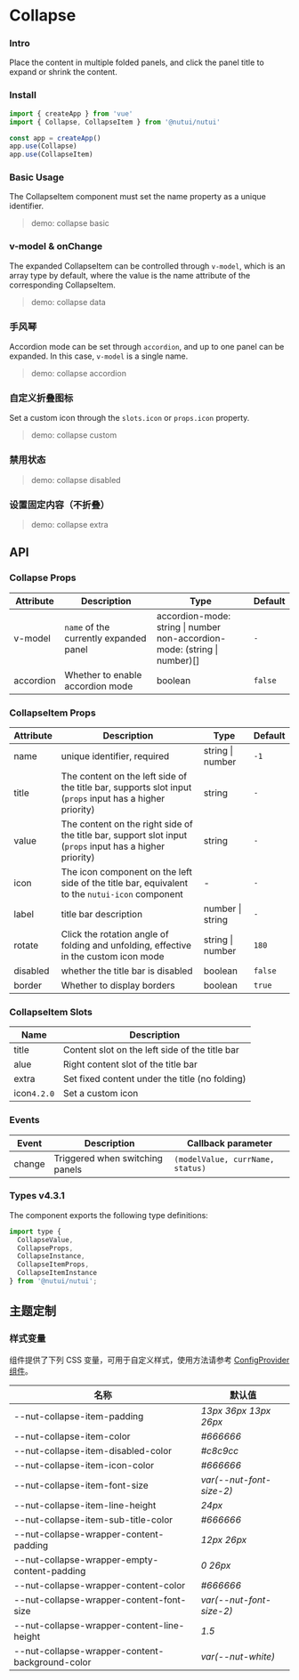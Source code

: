 # Collapse

### Intro

Place the content in multiple folded panels, and click the panel title to expand or shrink the content.

### Install

```js
import { createApp } from 'vue'
import { Collapse, CollapseItem } from '@nutui/nutui'

const app = createApp()
app.use(Collapse)
app.use(CollapseItem)
```

### Basic Usage

The CollapseItem component must set the name property as a unique identifier.

> demo: collapse basic

### v-model & onChange

The expanded CollapseItem can be controlled through `v-model`, which is an array type by default, where the value is the name attribute of the corresponding CollapseItem.

> demo: collapse data

### 手风琴

Accordion mode can be set through `accordion`, and up to one panel can be expanded. In this case, `v-model` is a single name.

> demo: collapse accordion

### 自定义折叠图标

Set a custom icon through the `slots.icon` or `props.icon` property.

> demo: collapse custom

### 禁用状态

> demo: collapse disabled

### 设置固定内容（不折叠）

> demo: collapse extra

## API

### Collapse Props

| Attribute | Description | Type | Default |
| --- | --- | --- | --- |
| v-model | `name` of the currently expanded panel | accordion-mode: string \| number<br>non-accordion-mode: (string \| number)[] | `-` |
| accordion | Whether to enable accordion mode | boolean | `false` |

### CollapseItem Props

| Attribute | Description | Type | Default |
| --- | --- | --- | --- |
| name | unique identifier, required | string \| number | `-1` |
| title | The content on the left side of the title bar, supports slot input (`props` input has a higher priority) | string | `-` |
| value | The content on the right side of the title bar, support slot input (`props` input has a higher priority) | string | `-` |
| icon | The icon component on the left side of the title bar, equivalent to the `nutui-icon` component | - | `-` |
| label | title bar description | number \| string | `-` |
| rotate | Click the rotation angle of folding and unfolding, effective in the custom icon mode | string \| number | `180` |
| disabled | whether the title bar is disabled | boolean | `false` |
| border | Whether to display borders | boolean | `true` |

### CollapseItem Slots

| Name | Description |
| --- | --- |
| title | Content slot on the left side of the title bar |
| alue | Right content slot of the title bar |
| extra | Set fixed content under the title (no folding) |
| icon`4.2.0` | Set a custom icon |

### Events

| Event | Description | Callback parameter |
| --- | --- | --- |
| change | Triggered when switching panels | `(modelValue, currName, status)` |

### Types v4.3.1

The component exports the following type definitions:

```js
import type {
  CollapseValue,
  CollapseProps,
  CollapseInstance,
  CollapseItemProps,
  CollapseItemInstance
} from '@nutui/nutui';
```

## 主题定制

### 样式变量

组件提供了下列 CSS 变量，可用于自定义样式，使用方法请参考 [ConfigProvider 组件](#/zh-CN/component/configprovider)。

| 名称 | 默认值 |
| --- | --- |
| --nut-collapse-item-padding | _13px 36px 13px 26px_ |
| --nut-collapse-item-color | _#666666_ |
| --nut-collapse-item-disabled-color | _#c8c9cc_ |
| --nut-collapse-item-icon-color | _#666666_ |
| --nut-collapse-item-font-size | _var(--nut-font-size-2)_ |
| --nut-collapse-item-line-height | _24px_ |
| --nut-collapse-item-sub-title-color | _#666666_ |
| --nut-collapse-wrapper-content-padding | _12px 26px_ |
| --nut-collapse-wrapper-empty-content-padding | _0 26px_ |
| --nut-collapse-wrapper-content-color | _#666666_ |
| --nut-collapse-wrapper-content-font-size | _var(--nut-font-size-2)_ |
| --nut-collapse-wrapper-content-line-height | _1.5_ |
| --nut-collapse-wrapper-content-background-color | _var(--nut-white)_ |
